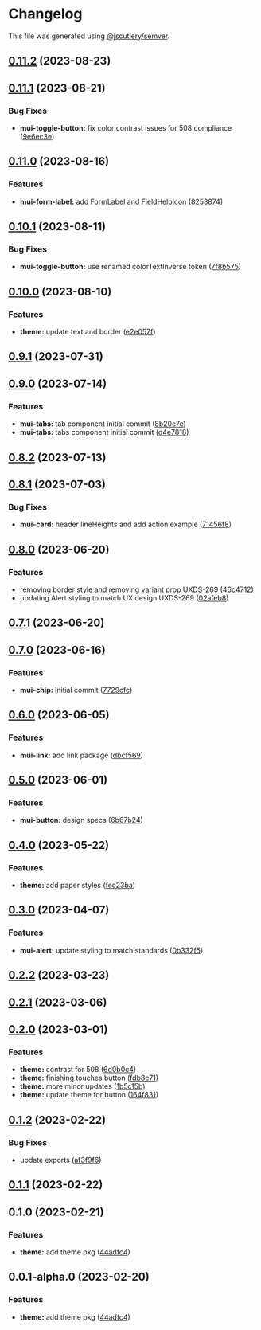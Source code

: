 # Changelog

This file was generated using [@jscutlery/semver](https://github.com/jscutlery/semver).

## [0.11.2](https://github.com/Availity/element/compare/@availity/theme@0.11.1...@availity/theme@0.11.2) (2023-08-23)

## [0.11.1](https://github.com/Availity/element/compare/@availity/theme@0.11.0...@availity/theme@0.11.1) (2023-08-21)


### Bug Fixes

* **mui-toggle-button:** fix color contrast issues for 508 compliance ([9e6ec3e](https://github.com/Availity/element/commit/9e6ec3e6451efa9638c10a427bba8aac87b3c419))

## [0.11.0](https://github.com/Availity/element/compare/@availity/theme@0.10.1...@availity/theme@0.11.0) (2023-08-16)


### Features

* **mui-form-label:** add FormLabel and FieldHelpIcon ([8253874](https://github.com/Availity/element/commit/82538741048aec7a8735016c32e22dcdbea91fc9))

## [0.10.1](https://github.com/Availity/element/compare/@availity/theme@0.10.0...@availity/theme@0.10.1) (2023-08-11)


### Bug Fixes

* **mui-toggle-button:** use renamed colorTextInverse token ([7f8b575](https://github.com/Availity/element/commit/7f8b575f21175e575a81c8d6d85addaac3fed5bc))

## [0.10.0](https://github.com/Availity/element/compare/@availity/theme@0.9.1...@availity/theme@0.10.0) (2023-08-10)


### Features

* **theme:** update text and border ([e2e057f](https://github.com/Availity/element/commit/e2e057fced5756151a3dab67a63ba6905c3d6a29))

## [0.9.1](https://github.com/Availity/element/compare/@availity/theme@0.9.0...@availity/theme@0.9.1) (2023-07-31)

## [0.9.0](https://github.com/Availity/element/compare/@availity/theme@0.8.2...@availity/theme@0.9.0) (2023-07-14)


### Features

* **mui-tabs:** tab component initial commit ([8b20c7e](https://github.com/Availity/element/commit/8b20c7e6be1759a256f110be91f2113c011a8727))
* **mui-tabs:** tabs component initial commit ([d4e7818](https://github.com/Availity/element/commit/d4e7818f4123d215e4cd0f5df475b5fb0eadc69a))

## [0.8.2](https://github.com/Availity/element/compare/@availity/theme@0.8.1...@availity/theme@0.8.2) (2023-07-13)

## [0.8.1](https://github.com/Availity/element/compare/@availity/theme@0.8.0...@availity/theme@0.8.1) (2023-07-03)


### Bug Fixes

* **mui-card:** header lineHeights and add action example ([71456f8](https://github.com/Availity/element/commit/71456f82a5ace78ef7da752dc649dba709174e02))

## [0.8.0](https://github.com/Availity/element/compare/@availity/theme@0.7.1...@availity/theme@0.8.0) (2023-06-20)


### Features

* removing border style and removing variant prop UXDS-269 ([46c4712](https://github.com/Availity/element/commit/46c4712bb11885d8e365f8f076f00d7fc5365091))
* updating Alert styling to match UX design UXDS-269 ([02afeb8](https://github.com/Availity/element/commit/02afeb8d9f9d648d1faa0cfff83fa0c51dcfa936))

## [0.7.1](https://github.com/Availity/element/compare/@availity/theme@0.7.0...@availity/theme@0.7.1) (2023-06-20)

## [0.7.0](https://github.com/Availity/element/compare/@availity/theme@0.6.0...@availity/theme@0.7.0) (2023-06-16)


### Features

* **mui-chip:** initial commit ([7729cfc](https://github.com/Availity/element/commit/7729cfce5f19b0f286c48275d609eadcb9534cdd))

## [0.6.0](https://github.com/Availity/element/compare/@availity/theme@0.5.0...@availity/theme@0.6.0) (2023-06-05)


### Features

* **mui-link:** add link package ([dbcf569](https://github.com/Availity/element/commit/dbcf569191cd0525b2c474eab0d2b487feb473ee))

## [0.5.0](https://github.com/Availity/element/compare/@availity/theme@0.4.0...@availity/theme@0.5.0) (2023-06-01)


### Features

* **mui-button:** design specs ([6b67b24](https://github.com/Availity/element/commit/6b67b24cdfef68e14daaeba18a5fd7d90af46a09))

## [0.4.0](https://github.com/Availity/element/compare/@availity/theme@0.3.0...@availity/theme@0.4.0) (2023-05-22)


### Features

* **theme:** add paper styles ([fec23ba](https://github.com/Availity/element/commit/fec23ba558417c34bfaba2f428b07f9c46e8b240))

## [0.3.0](https://github.com/Availity/element/compare/@availity/theme@0.2.2...@availity/theme@0.3.0) (2023-04-07)


### Features

* **mui-alert:** update styling to match standards ([0b332f5](https://github.com/Availity/element/commit/0b332f535d28f31e4adb90a137205cf87f97660f))

## [0.2.2](https://github.com/Availity/element/compare/@availity/theme@0.2.1...@availity/theme@0.2.2) (2023-03-23)

## [0.2.1](https://github.com/Availity/element/compare/@availity/theme@0.2.0...@availity/theme@0.2.1) (2023-03-06)

## [0.2.0](https://github.com/Availity/element/compare/@availity/theme@0.1.2...@availity/theme@0.2.0) (2023-03-01)


### Features

* **theme:** contrast for 508 ([6d0b0c4](https://github.com/Availity/element/commit/6d0b0c4f7ca79438bcdbc19aa8d30181bc9ae603))
* **theme:** finishing touches button ([fdb8c71](https://github.com/Availity/element/commit/fdb8c715dd7866f305867775b8e698810a4a255e))
* **theme:** more minor updates ([1b5c15b](https://github.com/Availity/element/commit/1b5c15bc6cb92bc829d675c158e66066697f7e99))
* **theme:** update theme for button ([164f831](https://github.com/Availity/element/commit/164f83114c732da85f53bcf772f22b5436f2e9ff))

## [0.1.2](https://github.com/Availity/element/compare/@availity/theme@0.1.1...@availity/theme@0.1.2) (2023-02-22)


### Bug Fixes

* update exports ([af3f9f6](https://github.com/Availity/element/commit/af3f9f6715132b020bf96881dbc70906738bcda7))

## [0.1.1](https://github.com/Availity/element/compare/@availity/theme@0.1.0...@availity/theme@0.1.1) (2023-02-22)

## 0.1.0 (2023-02-21)


### Features

* **theme:** add theme pkg ([44adfc4](https://github.com/Availity/element/commit/44adfc4c8cdb5be111796ee78edb7388f48806fe))

## 0.0.1-alpha.0 (2023-02-20)


### Features

* **theme:** add theme pkg ([44adfc4](https://github.com/Availity/element/commit/44adfc4c8cdb5be111796ee78edb7388f48806fe))
